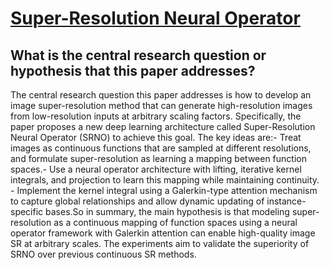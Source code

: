 # [Super-Resolution Neural Operator](https://arxiv.org/abs/2303.02584)

## What is the central research question or hypothesis that this paper addresses?

The central research question this paper addresses is how to develop an image super-resolution method that can generate high-resolution images from low-resolution inputs at arbitrary scaling factors. Specifically, the paper proposes a new deep learning architecture called Super-Resolution Neural Operator (SRNO) to achieve this goal. The key ideas are:- Treat images as continuous functions that are sampled at different resolutions, and formulate super-resolution as learning a mapping between function spaces.- Use a neural operator architecture with lifting, iterative kernel integrals, and projection to learn this mapping while maintaining continuity. - Implement the kernel integral using a Galerkin-type attention mechanism to capture global relationships and allow dynamic updating of instance-specific bases.So in summary, the main hypothesis is that modeling super-resolution as a continuous mapping of function spaces using a neural operator framework with Galerkin attention can enable high-quality image SR at arbitrary scales. The experiments aim to validate the superiority of SRNO over previous continuous SR methods.
